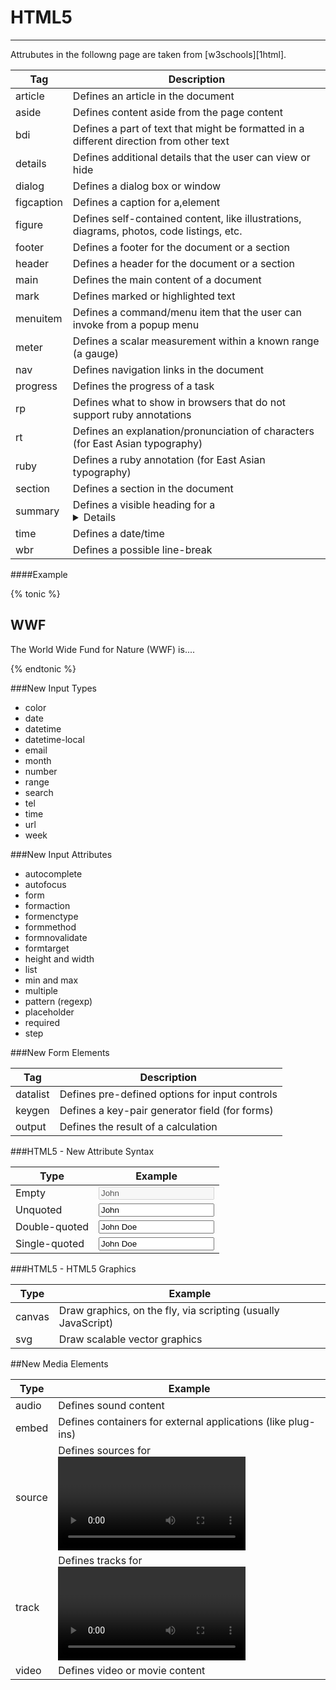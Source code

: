# HTML5
---
Attrubutes in the followng page are taken from [w3schools][1html].

| Tag  | Description                                                                |
|---|-------------------------------------------------------------------------------------------|
| article  | Defines an article in the document                                             |
| aside  | Defines content aside from the page content                                               |
| bdi  | Defines a part of text that might be formatted in a different direction from other text   |
| details  | Defines additional details that the user can view or hide                                 |
| dialog  | Defines a dialog box or window                                                            |
| figcaption  | Defines a caption for a,element                                                           |
| figure  | Defines self-contained content, like illustrations, diagrams, photos, code listings, etc. |
| footer  | Defines a footer for the document or a section                                            |
| header  | Defines a header for the document or a section                                            |
| main  | Defines the main content of a document                                                    |
| mark | Defines marked or highlighted text                                                        |
| menuitem  | Defines a command/menu item that the user can invoke from a popup menu                    |
| meter  | Defines a scalar measurement within a known range (a gauge)                               |
| nav  | Defines navigation links in the document                                                  |
| progress  | Defines the progress of a task                                                            |
| rp  | Defines what to show in browsers that do not support ruby annotations                     |
| rt  | Defines an explanation/pronunciation of characters (for East Asian typography)            |
| ruby  | Defines a ruby annotation (for East Asian typography)                                     |
| section  | Defines a section in the document                                                         |
| summary  | Defines a visible heading for a <details> element                                         |
| time  | Defines a date/time                                                                       |
| wbr  | Defines a possible line-break                                                             |

####Example

{% tonic %}
<section>
  <h1>WWF</h1>
  <p>The World Wide Fund for Nature (WWF) is....</p>
</section>
{% endtonic %}


###New Input Types
* color
* date
* datetime
* datetime-local
* email
* month
* number
* range
* search
* tel
* time
* url
* week

###New Input Attributes

* autocomplete
* autofocus
* form
* formaction
* formenctype
* formmethod
* formnovalidate
* formtarget
* height and width
* list
* min and max
* multiple
* pattern (regexp)
* placeholder
* required
* step

###New Form Elements

| Tag  | Description                                                                |
|---|-------------------------------------------------------------------------------------------|
| datalist | Defines pre-defined options for input controls                         |
| keygen  | Defines a key-pair generator field (for forms)                        |
| output  | Defines the result of a calculation  |

###HTML5 - New Attribute Syntax

| Type |	Example |
|------|----------|
| Empty | <input type="text" value="John" disabled> |
| Unquoted | <input type="text" value=John> |
| Double-quoted | <input type="text" value="John Doe"> |
| Single-quoted | <input type="text" value='John Doe'> |

###HTML5 - HTML5 Graphics

| Type |	Example |
|------|----------|
| canvas | Draw graphics, on the fly, via scripting (usually JavaScript) |
| svg | Draw scalable vector graphics |

##New Media Elements

| Type |	Example |
|------|----------|
| audio | Defines sound content |
| embed | Defines containers for external applications (like plug-ins) |
| source | Defines sources for <video> and <audio>
| track	 | Defines tracks for <video> and <audio> |
| video | Defines video or movie content |
